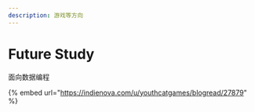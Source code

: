 ```yaml
---
description: 游戏等方向
---
```


# Future Study

面向数据编程

{% embed url="https://indienova.com/u/youthcatgames/blogread/27879" %}



